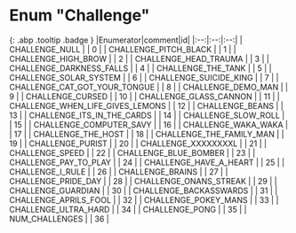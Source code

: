 # Enum "Challenge"
[ ](#){: .abp .tooltip .badge }
|Enumerator|comment|id|
|:--:|:--:|:--:|
| CHALLENGE_NULL |  | 0 |
| CHALLENGE_PITCH_BLACK |  | 1 |
| CHALLENGE_HIGH_BROW |  | 2 |
| CHALLENGE_HEAD_TRAUMA |  | 3 |
| CHALLENGE_DARKNESS_FALLS |  | 4 |
| CHALLENGE_THE_TANK |  | 5 |
| CHALLENGE_SOLAR_SYSTEM |  | 6 |
| CHALLENGE_SUICIDE_KING |  | 7 |
| CHALLENGE_CAT_GOT_YOUR_TONGUE |  | 8 |
| CHALLENGE_DEMO_MAN |  | 9 |
| CHALLENGE_CURSED |  | 10 |
| CHALLENGE_GLASS_CANNON |  | 11 |
| CHALLENGE_WHEN_LIFE_GIVES_LEMONS |  | 12 |
| CHALLENGE_BEANS |  | 13 |
| CHALLENGE_ITS_IN_THE_CARDS |  | 14 |
| CHALLENGE_SLOW_ROLL |  | 15 |
| CHALLENGE_COMPUTER_SAVY |  | 16 |
| CHALLENGE_WAKA_WAKA |  | 17 |
| CHALLENGE_THE_HOST |  | 18 |
| CHALLENGE_THE_FAMILY_MAN |  | 19 |
| CHALLENGE_PURIST |  | 20 |
| CHALLENGE_XXXXXXXXL |  | 21 |
| CHALLENGE_SPEED |  | 22 |
| CHALLENGE_BLUE_BOMBER |  | 23 |
| CHALLENGE_PAY_TO_PLAY |  | 24 |
| CHALLENGE_HAVE_A_HEART |  | 25 |
| CHALLENGE_I_RULE |  | 26 |
| CHALLENGE_BRAINS |  | 27 |
| CHALLENGE_PRIDE_DAY |  | 28 |
| CHALLENGE_ONANS_STREAK |  | 29 |
| CHALLENGE_GUARDIAN |  | 30 |
| CHALLENGE_BACKASSWARDS |  | 31 |
| CHALLENGE_APRILS_FOOL |  | 32 |
| CHALLENGE_POKEY_MANS |  | 33 |
| CHALLENGE_ULTRA_HARD |  | 34 |
| CHALLENGE_PONG |  | 35 |
| NUM_CHALLENGES |  | 36 |